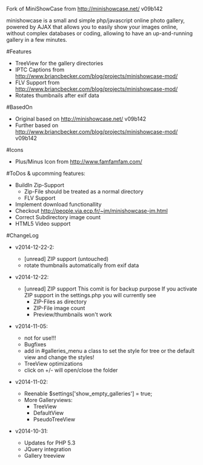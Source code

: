 Fork of MiniShowCase from http://minishowcase.net/ v09b142

minishowcase is a small and simple php/javascript online photo gallery, 
powered by AJAX that allows you to easily show your images online,
without complex databases or coding, allowing to have an up-and-running
gallery in a few minutes.

#Features
 * TreeView for the gallery directories
 * IPTC Captions from http://www.briancbecker.com/blog/projects/minishowcase-mod/
 * FLV Support from http://www.briancbecker.com/blog/projects/minishowcase-mod/
 * Rotates thumbnails after exif data

#BasedOn
* Original based on http://minishowcase.net/ v09b142
* Further based on http://www.briancbecker.com/blog/projects/minishowcase-mod/ v09b142

#Icons
* Plus/Minus Icon from http://www.famfamfam.com/

#ToDos & upcomming features:
* BuildIn Zip-Support
  * Zip-File should be treated as a normal directory
  * FLV Support
* Implement download functionallity 
* Checkout http://people.via.ecp.fr/~jm/minishowcase-jm.html
* Correct Subdirectory image count
* HTML5 Video support

#ChangeLog
* v2014-12-22-2:
  * [unread] ZIP support (untouched)
  * rotate thumbnails automatically from exif data
* v2014-12-22:
  * [unread] ZIP support
   This comit is for backup purpose
   If you activate ZIP support in the settings.php you will currently see
    * ZIP-Files as directory
    * ZIP-File image count
    * Preview/thumbnails won't work
* v2014-11-05:
  * not for use!!!
  * Bugfixes
  * add in #galleries_menu a class to set the style for tree or the default view and change the styles!
  * TreeView optimizations
  * click on +/- will open/close the folder

* v2014-11-02:
  * Reenable $settings['show_empty_galleries'] = true;
  * More Galleryviews:
    * TreeView
    * DefaultView
    * PseudoTreeView
 
* v2014-10-31:
  * Updates for PHP 5.3
  * JQuery integration
  * Gallery treeview
